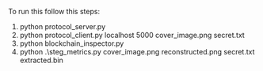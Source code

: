 To run this follow this steps: 
1. python protocol_server.py 
2. python protocol_client.py localhost 5000 cover_image.png secret.txt
3. python blockchain_inspector.py    
4. python .\steg_metrics.py cover_image.png reconstructed.png secret.txt extracted.bin
